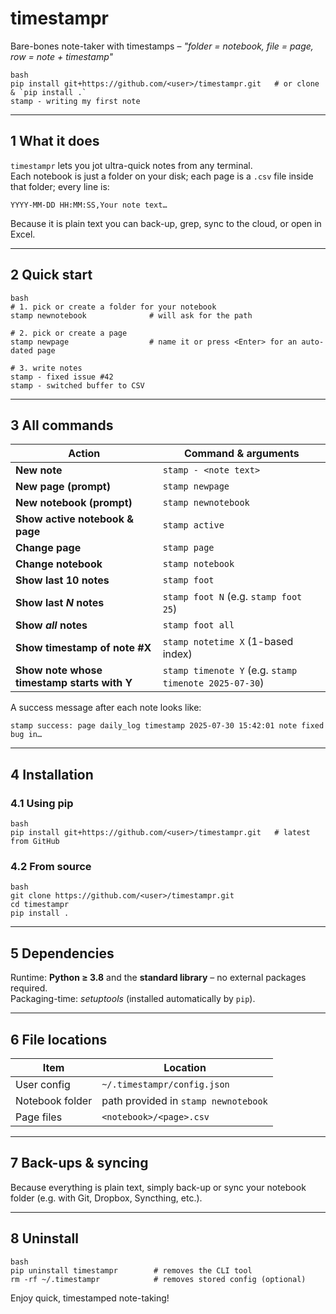 # timestampr

Bare-bones note-taker with timestamps – *"folder = notebook, file = page, row = note + timestamp"*

```
bash
pip install git+https://github.com/<user>/timestampr.git   # or clone & `pip install .`
stamp - writing my first note
```

---

## 1 What it does

`timestampr` lets you jot ultra-quick notes from any terminal.\
Each notebook is just a folder on your disk; each page is a `.csv` file inside that folder; every line is:

```
YYYY-MM-DD HH:MM:SS,Your note text…
```

Because it is plain text you can back-up, grep, sync to the cloud, or open in Excel.

---

## 2 Quick start

```
bash
# 1. pick or create a folder for your notebook
stamp newnotebook              # will ask for the path

# 2. pick or create a page
stamp newpage                  # name it or press <Enter> for an auto-dated page

# 3. write notes
stamp - fixed issue #42
stamp - switched buffer to CSV
```

---

## 3 All commands

| Action                                      | Command & arguments                                   |
| ------------------------------------------- | ----------------------------------------------------- |
| **New note**                                | `stamp - <note text>`                                 |
| **New page (prompt)**                       | `stamp newpage`                                       |
| **New notebook (prompt)**                   | `stamp newnotebook`                                   |
| **Show active notebook & page**             | `stamp active`                                        |
| **Change page**                             | `stamp page`                                          |
| **Change notebook**                         | `stamp notebook`                                      |
| **Show last 10 notes**                      | `stamp foot`                                          |
| **Show last *****N***** notes**             | `stamp foot N` (e.g. `stamp foot 25`)                 |
| **Show *****all***** notes**                | `stamp foot all`                                      |
| **Show timestamp of note #X**               | `stamp notetime X` (1-based index)                    |
| **Show note whose timestamp starts with Y** | `stamp timenote Y` (e.g. `stamp timenote 2025-07-30`) |

A success message after each note looks like:

```
stamp success: page daily_log timestamp 2025-07-30 15:42:01 note fixed bug in…
```

---

## 4 Installation

### 4.1 Using pip

```
bash
pip install git+https://github.com/<user>/timestampr.git   # latest from GitHub
```

### 4.2 From source

```
bash
git clone https://github.com/<user>/timestampr.git
cd timestampr
pip install .
```

---

## 5 Dependencies

Runtime: **Python ≥ 3.8** and the **standard library** – no external packages required.\
Packaging-time: *setuptools* (installed automatically by `pip`).

---

## 6 File locations

| Item            | Location                             |
| --------------- | ------------------------------------ |
| User config     | `~/.timestampr/config.json`          |
| Notebook folder | path provided in `stamp newnotebook` |
| Page files      | `<notebook>/<page>.csv`              |

---

## 7 Back-ups & syncing

Because everything is plain text, simply back-up or sync your notebook folder (e.g. with Git, Dropbox, Syncthing, etc.).

---

## 8 Uninstall

```
bash
pip uninstall timestampr        # removes the CLI tool
rm -rf ~/.timestampr            # removes stored config (optional)
```

Enjoy quick, timestamped note-taking!
